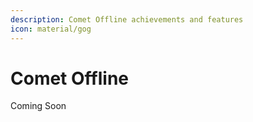 ```yaml
---
description: Comet Offline achievements and features
icon: material/gog
---
```


# Comet Offline

Coming Soon
